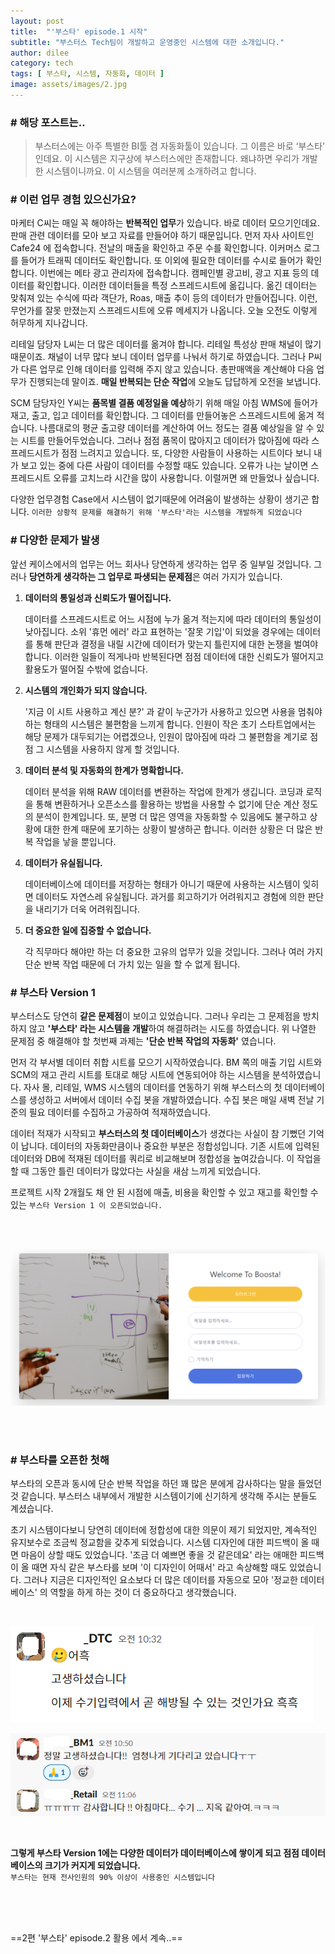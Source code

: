 ```yaml
---
layout: post
title:  "'부스타' episode.1 시작"
subtitle: "부스터스 Tech팀이 개발하고 운영중인 시스템에 대한 소개입니다."
author: dilee
category: tech
tags: [ 부스타, 시스템, 자동화, 데이터 ]
image: assets/images/2.jpg
---
```


### # 해당 포스트는..
> 부스터스에는 아주 특별한 BI툴 겸 자동화툴이 있습니다. 그 이름은 바로 ‘부스타’ 인데요. 이 시스템은 지구상에 부스터스에만 존재합니다. 왜냐하면 우리가 개발한 시스템이니까요. 이 시스템을 여러분께 소개하려고 합니다.

### # 이런 업무 경험 있으신가요?
마케터 C씨는 매일 꼭 해야하는 **반복적인 업무**가 있습니다. 바로 데이터 모으기인데요. 판매 관련 데이터를 모아 보고 자료를 만들어야 하기 때문입니다. 먼저 자사 사이트인 Cafe24 에 접속합니다. 전날의 매출을 확인하고 주문 수를 확인합니다. 이커머스 로그를 들어가 트래픽 데이터도 확인합니다. 또 이외에 필요한 데이터를 수시로 들어가 확인합니다. 이번에는 메타 광고 관리자에 접속합니다. 캠페인별 광고비, 광고 지표 등의 데이터를 확인합니다. 이러한 데이터들을 특정 스프레드시트에 옮깁니다. 옮긴 데이터는 맞춰져 있는 수식에 따라 객단가, Roas, 매출 추이 등의 데이터가 만들어집니다. 이런, 무언가를 잘못 만졌는지 스프레드시트에 오류 메세지가 나옵니다. 오늘 오전도 이렇게 허무하게 지나갑니다.

리테일 담당자 L씨는 더 많은 데이터를 옮겨야 합니다. 리테일 특성상 판매 채널이 많기 때문이죠. 채널이 너무 많다 보니 데이터 업무를 나눠서 하기로 하였습니다. 그러나 P씨가 다른 업무로 인해 데이터를 입력해 주지 않고 있습니다. 총판매액을 계산해야 다음 업무가 진행되는데 말이죠. **매일 반복되는 단순 작업**에 오늘도 답답하게 오전을 보냅니다.

SCM 담당자인 Y씨는 **품목별 결품 예정일을 예상**하기 위해 매일 아침 WMS에 들어가 재고, 출고, 입고 데이터를 확인합니다. 그 데이터를 만들어놓은 스프레드시트에 옮겨 적습니다. 나름대로의 평균 출고량 데이터를 계산하여 어느 정도는 결품 예상일을 알 수 있는 시트를 만들어두었습니다. 그러나 점점 품목이 많아지고 데이터가 많아짐에 따라 스프레드시트가 점점 느려지고 있습니다. 또, 다양한 사람들이 사용하는 시트이다 보니 내가 보고 있는 중에 다른 사람이 데이터를 수정할 때도 있습니다. 오류가 나는 날이면 스프레드시트 오류를 고치느라 시간을 많이 사용합니다. 이럴꺼면 왜 만들었나 싶습니다.

다양한 업무경험 Case에서 시스템이 없기때문에 어려움이 발생하는 상황이 생기곤 합니다.
`이러한 상황적 문제를 해결하기 위해 '부스타'라는 시스템을 개발하게 되었습니다`


### # 다양한 문제가 발생
앞선 케이스에서의 업무는 어느 회사나 당연하게 생각하는 업무 중 일부일 것입니다. 그러나 **당연하게 생각하는 그 업무로 파생되는 문제점**은 여러 가지가 있습니다.

 1. **데이터의 통일성과 신뢰도가 떨어집니다.**

    데이터를 스프레드시트로 어느 시점에 누가 옮겨 적는지에 따라 데이터의 통일성이 낮아집니다. 소위 '휴먼 에러' 라고 표현하는 '잘못 기입'이 되었을 경우에는 데이터를 통해 판단과 결정을 내릴 시간에 데이터가 맞는지 틀린지에 대한 논쟁을 벌여야 합니다. 이러한 일들이 적게나마 반복된다면 점점 데이터에 대한 신뢰도가 떨어지고 활용도가 떨어질 수밖에 없습니다.
 2. **시스템의 개인화가 되지 않습니다.**

    '지금 이 시트 사용하고 계신 분?' 과 같이 누군가가 사용하고 있으면 사용을 멈춰야 하는 형태의 시스템은 불편함을 느끼게 합니다. 인원이 작은 초기 스타트업에서는 해당 문제가 대두되기는 어렵겠으나, 인원이 많아짐에 따라 그 불편함을 계기로 점점 그 시스템을 사용하지 않게 할 것입니다.
 3. **데이터 분석 및 자동화의 한계가 명확합니다.**

    데이터 분석을 위해 RAW 데이터를 변환하는 작업에 한계가 생깁니다. 코딩과 로직을 통해 변환하거나 오픈소스를 활용하는 방법을 사용할 수 없기에 단순 계산 정도의 분석이 한계입니다. 또, 분명 더 많은 영역을 자동화할 수 있음에도 불구하고 상황에 대한 한계 때문에 포기하는 상황이 발생하곤 합니다. 이러한 상황은 더 많은 반복 작업을 낳을 뿐입니다.
 4. **데이터가 유실됩니다.**

    데이터베이스에 데이터를 저장하는 형태가 아니기 때문에 사용하는 시스템이 잊히면 데이터도 자연스레 유실됩니다. 과거를 회고하기가 어려워지고 경험에 의한 판단을 내리기가 더욱 어려워집니다.
 5. **더 중요한 일에 집중할 수 없습니다.**

    각 직무마다 해야만 하는 더 중요한 고유의 업무가 있을 것입니다. 그러나 여러 가지 단순 반복 작업 때문에 더 가치 있는 일을 할 수 없게 됩니다.


### # 부스타 Version 1
부스터스도 당연히 **같은 문제점**이 보이고 있었습니다. 그러나 우리는 그 문제점을 방치하지 않고 **'부스타' 라는 시스템을 개발**하여 해결하려는 시도를 하였습니다.
위 나열한 문제점 중 해결해야 할 첫번째 과제는 **'단순 반복 작업의 자동화'** 였습니다.

먼저 각 부서별 데이터 취합 시트를 모으기 시작하였습니다. BM 쪽의 매출 기입 시트와 SCM의 재고 관리 시트를 토대로 해당 시트에 연동되어야 하는 시스템을 분석하였습니다. 자사 몰, 리테일, WMS 시스템의 데이터를 연동하기 위해 부스터스의 첫 데이터베이스를 생성하고 서버에서 데이터 수집 봇을 개발하였습니다. 수집 봇은 매일 새벽 전날 기준의 필요 데이터를 수집하고 가공하여 적재하였습니다.

데이터 적재가 시작되고 **부스터스의 첫 데이터베이스**가 생겼다는 사실이 참 기뻤던 기억이 납니다. 데이터의 자동화만큼이나 중요한 부분은 정합성입니다. 기존 시트에 입력된 데이터와 DB에 적재된 데이터를 쿼리로 비교해보며 정합성을 높여갔습니다. 이 작업을 할 때 그동안 틀린 데이터가 많았다는 사실을 새삼 느끼게 되었습니다.

프로젝트 시작 2개월도 채 안 된 시점에 매출, 비용을 확인할 수 있고 재고를 확인할 수 있는 `부스타 Version 1 이 오픈되었습니다.`

<br><br>
<p style="text-align: center;">
  <img src="/assets/images/2024-07/boosta_version1.PNG" alt="부스타 version1 의 입구">
</p>
<br><br>


### # 부스타를 오픈한 첫해
부스타의 오픈과 동시에 단순 반복 작업을 하던 꽤 많은 분에게 감사하다는 말을 들었던 것 같습니다. 부스터스 내부에서 개발한 시스템이기에 신기하게 생각해 주시는 분들도 계셨습니다.

초기 시스템이다보니 당연히 데이터에 정합성에 대한 의문이 제기 되었지만, 계속적인 유지보수로 조금씩 정교함을 갖추게 되었습니다. 시스템 디자인에 대한 피드백이 올 때면 마음이 상할 때도 있었습니다. '조금 더 예쁘면 좋을 것 같은데요' 라는 애매한 피드백이 올 때면 자식 같은 부스타를 보며 '이 디자인이 어때서' 라고 속상해할 때도 있었습니다. 그러나 지금은 디자인적인 요소보다 더 많은 데이터를 자동으로 모아 '정교한 데이터베이스' 의 역할을 하게 하는 것이 더 중요하다고 생각했습니다.


<br>
<p style="text-align: left;">
  <img src="/assets/images/2024-07/boosta_feedback.PNG" alt="부스타 version1 의 피드백">
</p>
<p style="text-align: left;">
  <img src="/assets/images/2024-07/boosta_feedback2.PNG" alt="부스타 version1 의 피드백">
</p>
<br>


**그렇게 부스타 Version 1에는 다양한 데이터가 데이터베이스에 쌓이게 되고 점점 데이터베이스의 크기가 커지게 되었습니다.**
<br>
`부스타는 현재 전사인원의 90% 이상이 사용중인 시스템입니다`

<br><br><br>

==2편 '부스타' episode.2 활용 에서 계속..==
